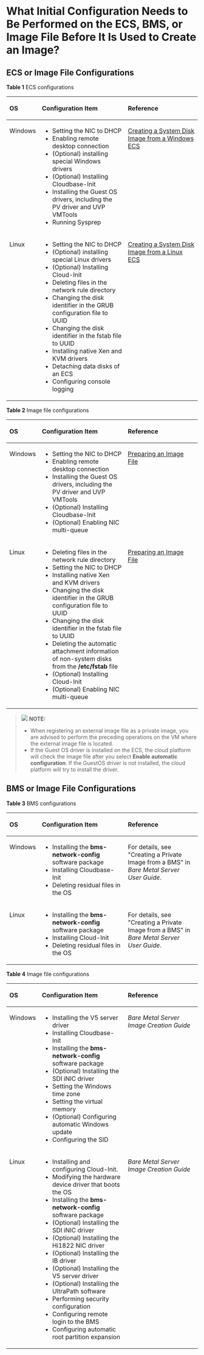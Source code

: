 # What Initial Configuration Needs to Be Performed on the ECS, BMS, or Image File Before It Is Used to Create an Image?<a name="EN-US_TOPIC_0040740508"></a>

## ECS or Image File Configurations<a name="section054335316711"></a>

**Table  1**  ECS configurations

<a name="table1978918558314"></a>
<table><thead align="left"><tr id="row2790165593112"><th class="cellrowborder" valign="top" width="16.8983101689831%" id="mcps1.2.4.1.1"><p id="p1979085563116"><a name="p1979085563116"></a><a name="p1979085563116"></a>OS</p>
</th>
<th class="cellrowborder" valign="top" width="44.995500449955%" id="mcps1.2.4.1.2"><p id="p679382318332"><a name="p679382318332"></a><a name="p679382318332"></a>Configuration Item</p>
</th>
<th class="cellrowborder" valign="top" width="38.106189381061895%" id="mcps1.2.4.1.3"><p id="p497545474216"><a name="p497545474216"></a><a name="p497545474216"></a>Reference</p>
</th>
</tr>
</thead>
<tbody><tr id="row187901655173119"><td class="cellrowborder" valign="top" width="16.8983101689831%" headers="mcps1.2.4.1.1 "><p id="p9790175543113"><a name="p9790175543113"></a><a name="p9790175543113"></a>Windows</p>
</td>
<td class="cellrowborder" valign="top" width="44.995500449955%" headers="mcps1.2.4.1.2 "><a name="ul15947101224316"></a><a name="ul15947101224316"></a><ul id="ul15947101224316"><li>Setting the NIC to DHCP</li><li>Enabling remote desktop connection</li><li>(Optional) installing special Windows drivers</li><li>(Optional) Installing Cloudbase-Init</li><li>Installing the Guest OS drivers, including the PV driver and UVP VMTools</li><li>Running Sysprep</li></ul>
</td>
<td class="cellrowborder" valign="top" width="38.106189381061895%" headers="mcps1.2.4.1.3 "><p id="p1176417812473"><a name="p1176417812473"></a><a name="p1176417812473"></a><a href="creating-a-system-disk-image-from-a-windows-ecs.md">Creating a System Disk Image from a Windows ECS</a></p>
</td>
</tr>
<tr id="row6792115783211"><td class="cellrowborder" valign="top" width="16.8983101689831%" headers="mcps1.2.4.1.1 "><p id="p13792175718323"><a name="p13792175718323"></a><a name="p13792175718323"></a>Linux</p>
</td>
<td class="cellrowborder" valign="top" width="44.995500449955%" headers="mcps1.2.4.1.2 "><a name="ul3979111343"></a><a name="ul3979111343"></a><ul id="ul3979111343"><li>Setting the NIC to DHCP</li><li>(Optional) installing special Linux drivers</li><li>(Optional) Installing Cloud-Init</li><li>Deleting files in the network rule directory</li><li>Changing the disk identifier in the GRUB configuration file to UUID</li><li>Changing the disk identifier in the fstab file to UUID</li><li>Installing native Xen and KVM drivers</li><li>Detaching data disks of an <span id="text12451619132813"><a name="text12451619132813"></a><a name="text12451619132813"></a>ECS</span><span id="text7451192285"><a name="text7451192285"></a><a name="text7451192285"></a></span></li><li>Configuring console logging</li></ul>
</td>
<td class="cellrowborder" valign="top" width="38.106189381061895%" headers="mcps1.2.4.1.3 "><p id="p1621217418716"><a name="p1621217418716"></a><a name="p1621217418716"></a><a href="creating-a-system-disk-image-from-a-linux-ecs.md">Creating a System Disk Image from a Linux ECS</a></p>
</td>
</tr>
</tbody>
</table>

**Table  2**  Image file configurations

<a name="table1182513010515"></a>
<table><thead align="left"><tr id="row28251308512"><th class="cellrowborder" valign="top" width="16.998300169983%" id="mcps1.2.4.1.1"><p id="p38253301850"><a name="p38253301850"></a><a name="p38253301850"></a>OS</p>
</th>
<th class="cellrowborder" valign="top" width="44.89551044895511%" id="mcps1.2.4.1.2"><p id="p1082553011519"><a name="p1082553011519"></a><a name="p1082553011519"></a>Configuration Item</p>
</th>
<th class="cellrowborder" valign="top" width="38.106189381061895%" id="mcps1.2.4.1.3"><p id="p1082533011510"><a name="p1082533011510"></a><a name="p1082533011510"></a>Reference</p>
</th>
</tr>
</thead>
<tbody><tr id="row118261630556"><td class="cellrowborder" valign="top" width="16.998300169983%" headers="mcps1.2.4.1.1 "><p id="p843193818510"><a name="p843193818510"></a><a name="p843193818510"></a>Windows</p>
</td>
<td class="cellrowborder" valign="top" width="44.89551044895511%" headers="mcps1.2.4.1.2 "><a name="ul7826153018518"></a><a name="ul7826153018518"></a><ul id="ul7826153018518"><li>Setting the NIC to DHCP</li><li>Enabling remote desktop connection</li><li>Installing the Guest OS drivers, including the PV driver and UVP VMTools</li><li>(Optional) Installing Cloudbase-Init</li><li>(Optional) Enabling NIC multi-queue</li></ul>
</td>
<td class="cellrowborder" valign="top" width="38.106189381061895%" headers="mcps1.2.4.1.3 "><p id="p1982663013518"><a name="p1982663013518"></a><a name="p1982663013518"></a><a href="preparing-an-image-file-(windows).md">Preparing an Image File</a></p>
</td>
</tr>
<tr id="row78275304510"><td class="cellrowborder" valign="top" width="16.998300169983%" headers="mcps1.2.4.1.1 "><p id="p2043443751"><a name="p2043443751"></a><a name="p2043443751"></a>Linux</p>
</td>
<td class="cellrowborder" valign="top" width="44.89551044895511%" headers="mcps1.2.4.1.2 "><a name="ul58271308513"></a><a name="ul58271308513"></a><ul id="ul58271308513"><li>Deleting files in the network rule directory</li><li>Setting the NIC to DHCP</li><li>Installing native Xen and KVM drivers</li><li>Changing the disk identifier in the GRUB configuration file to UUID</li><li>Changing the disk identifier in the fstab file to UUID</li><li>Deleting the automatic attachment information of non-system disks from the <strong id="b265313126127"><a name="b265313126127"></a><a name="b265313126127"></a>/etc/fstab</strong> file</li><li>(Optional) Installing Cloud-Init</li><li>(Optional) Enabling NIC multi-queue</li></ul>
</td>
<td class="cellrowborder" valign="top" width="38.106189381061895%" headers="mcps1.2.4.1.3 "><p id="p282812301257"><a name="p282812301257"></a><a name="p282812301257"></a><a href="preparing-an-image-file-(linux).md">Preparing an Image File</a></p>
</td>
</tr>
</tbody>
</table>

>![](/images/icon-note.gif) **NOTE:**   
>-   When registering an external image file as a private image, you are advised to perform the preceding operations on the VM where the external image file is located.  
>-   If the Guest OS driver is installed on the ECS, the cloud platform will check the image file after you select  **Enable automatic configuration**. If the GuestOS driver is not installed, the cloud platform will try to install the driver.  

## BMS or Image File Configurations<a name="section034477111115"></a>

**Table  3**  BMS configurations

<a name="table1268144421118"></a>
<table><thead align="left"><tr id="row126974419113"><th class="cellrowborder" valign="top" width="16.8983101689831%" id="mcps1.2.4.1.1"><p id="p1069194491111"><a name="p1069194491111"></a><a name="p1069194491111"></a>OS</p>
</th>
<th class="cellrowborder" valign="top" width="44.995500449955%" id="mcps1.2.4.1.2"><p id="p2069444171118"><a name="p2069444171118"></a><a name="p2069444171118"></a>Configuration Item</p>
</th>
<th class="cellrowborder" valign="top" width="38.106189381061895%" id="mcps1.2.4.1.3"><p id="p2693447112"><a name="p2693447112"></a><a name="p2693447112"></a>Reference</p>
</th>
</tr>
</thead>
<tbody><tr id="row1569194417112"><td class="cellrowborder" valign="top" width="16.8983101689831%" headers="mcps1.2.4.1.1 "><p id="p18699443112"><a name="p18699443112"></a><a name="p18699443112"></a>Windows</p>
</td>
<td class="cellrowborder" valign="top" width="44.995500449955%" headers="mcps1.2.4.1.2 "><a name="ul11701644161114"></a><a name="ul11701644161114"></a><ul id="ul11701644161114"><li>Installing the <strong id="b842352706143312"><a name="b842352706143312"></a><a name="b842352706143312"></a>bms-network-config</strong> software package</li><li>Installing Cloudbase-Init</li><li>Deleting residual files in the OS</li></ul>
</td>
<td class="cellrowborder" valign="top" width="38.106189381061895%" headers="mcps1.2.4.1.3 "><p id="p9712445111"><a name="p9712445111"></a><a name="p9712445111"></a>For details, see "Creating a Private Image from a BMS" in <em id="i790723918182"><a name="i790723918182"></a><a name="i790723918182"></a>Bare Metal Server User Guide</em>.</p>
</td>
</tr>
<tr id="row571194410118"><td class="cellrowborder" valign="top" width="16.8983101689831%" headers="mcps1.2.4.1.1 "><p id="p07144481119"><a name="p07144481119"></a><a name="p07144481119"></a>Linux</p>
</td>
<td class="cellrowborder" valign="top" width="44.995500449955%" headers="mcps1.2.4.1.2 "><a name="ul419561315141"></a><a name="ul419561315141"></a><ul id="ul419561315141"><li>Installing the <strong id="b488611578188"><a name="b488611578188"></a><a name="b488611578188"></a>bms-network-config</strong> software package</li><li>Installing Cloud-Init</li><li>Deleting residual files in the OS</li></ul>
</td>
<td class="cellrowborder" valign="top" width="38.106189381061895%" headers="mcps1.2.4.1.3 "><p id="p750683741819"><a name="p750683741819"></a><a name="p750683741819"></a>For details, see "Creating a Private Image from a BMS" in <em id="i1575211122019"><a name="i1575211122019"></a><a name="i1575211122019"></a>Bare Metal Server User Guide</em>.</p>
</td>
</tr>
</tbody>
</table>

**Table  4**  Image file configurations

<a name="table17827101913125"></a>
<table><thead align="left"><tr id="row1282712195126"><th class="cellrowborder" valign="top" width="16.998300169983%" id="mcps1.2.4.1.1"><p id="p5827319151219"><a name="p5827319151219"></a><a name="p5827319151219"></a>OS</p>
</th>
<th class="cellrowborder" valign="top" width="44.89551044895511%" id="mcps1.2.4.1.2"><p id="p128281019121216"><a name="p128281019121216"></a><a name="p128281019121216"></a>Configuration Item</p>
</th>
<th class="cellrowborder" valign="top" width="38.106189381061895%" id="mcps1.2.4.1.3"><p id="p11828119191220"><a name="p11828119191220"></a><a name="p11828119191220"></a>Reference</p>
</th>
</tr>
</thead>
<tbody><tr id="row882816199124"><td class="cellrowborder" valign="top" width="16.998300169983%" headers="mcps1.2.4.1.1 "><p id="p1182821951212"><a name="p1182821951212"></a><a name="p1182821951212"></a>Windows</p>
</td>
<td class="cellrowborder" valign="top" width="44.89551044895511%" headers="mcps1.2.4.1.2 "><a name="ul18311535111120"></a><a name="ul18311535111120"></a><ul id="ul18311535111120"><li>Installing the V5 server driver</li><li>Installing Cloudbase-Init</li><li>Installing the <strong id="b842352706143312_1"><a name="b842352706143312_1"></a><a name="b842352706143312_1"></a>bms-network-config</strong> software package</li><li>(Optional) Installing the SDI iNIC driver</li><li>Setting the Windows time zone</li><li>Setting the virtual memory</li><li>(Optional) Configuring automatic Windows update</li><li>Configuring the SID</li></ul>
</td>
<td class="cellrowborder" valign="top" width="38.106189381061895%" headers="mcps1.2.4.1.3 "><p id="p12765161316229"><a name="p12765161316229"></a><a name="p12765161316229"></a><em id="i106301718152214"><a name="i106301718152214"></a><a name="i106301718152214"></a>Bare Metal Server Image Creation Guide</em></p>
</td>
</tr>
<tr id="row108281619121214"><td class="cellrowborder" valign="top" width="16.998300169983%" headers="mcps1.2.4.1.1 "><p id="p18828919141213"><a name="p18828919141213"></a><a name="p18828919141213"></a>Linux</p>
</td>
<td class="cellrowborder" valign="top" width="44.89551044895511%" headers="mcps1.2.4.1.2 "><a name="ul16592117124"></a><a name="ul16592117124"></a><ul id="ul16592117124"><li>Installing and configuring Cloud-Init.</li><li>Modifying the hardware device driver that boots the OS</li><li>Installing the <strong id="b842352706143312_2"><a name="b842352706143312_2"></a><a name="b842352706143312_2"></a>bms-network-config</strong> software package</li><li>(Optional) Installing the SDI iNIC driver</li><li>(Optional) Installing the Hi1822 NIC driver</li><li>(Optional) Installing the IB driver</li><li>(Optional) Installing the V5 server driver</li><li>(Optional) Installing the UltraPath software</li><li>Performing security configuration</li><li>Configuring remote login to the BMS</li><li>Configuring automatic root partition expansion</li></ul>
</td>
<td class="cellrowborder" valign="top" width="38.106189381061895%" headers="mcps1.2.4.1.3 "><p id="p6539171152311"><a name="p6539171152311"></a><a name="p6539171152311"></a><em id="i676510392315"><a name="i676510392315"></a><a name="i676510392315"></a>Bare Metal Server Image Creation Guide</em></p>
</td>
</tr>
</tbody>
</table>

